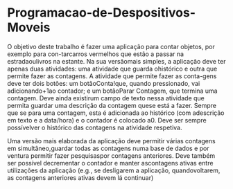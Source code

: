 # Programacao-de-Despositivos-Moveis

O objetivo deste trabalho é fazer uma aplicação para contar objetos, por exemplo para con-tarcarros vermelhos  que  estão  a  passar na  estradaoulivros na  estante. Na sua versãomais simples, a aplicação deve ter apenas duas atividades: uma atividade que guarda ohistórico e outra que permite fazer as contagens. A atividade que permite fazer as conta-gens deve ter dois botões: um botãoConta!que, quando pressionado, vai adicionando+1ao contador; e um botãoParar Contagem, que termina uma contagem. Deve ainda existirum campo de texto nessa atividade que permita guardar uma descrição da contagem quese está a fazer. Sempre que se para uma contagem, esta é adicionada ao histórico (com adescrição em texto e a data/hora) e o contador é colocado a0. Deve ser sempre possívelver o histórico das contagens na atividade respetiva.

Uma versão mais elaborada da aplicação deve permitir várias contagens em simultâneo,guardar todas as contagens numa base de dados e por ventura permitir fazer pesquisaspor contagens anteriores. Deve também ser possível decrementar o contador e manter ascontagens ativas entre utilizações da aplicação (e.g., se desligarem a aplicação, quandovoltarem, as contagens anteriores ativas devem lá continuar)
